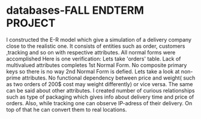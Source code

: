 # databases-FALL ENDTERM PROJECT
I constructed the E-R model which give a simulation of a delivery company close to the realistic one. 
It consists of entities such as order, customers ,tracking and so on with respective attributes.
All normal forms were accomplished
Here is one verification:
Lets take 'orders' table. Lack of multivalued attributes completes 1st Normal Form. No composite primary keys so there is no way 2nd Normal Form is defied. Lets take 
a look at non-prime attributes. No functional dependency between price and weight( such as two orders of 200$ cost may weight differently) or vice versa. The same can be said about other 
attributes. 
I created number of curious relationships such as type of packaging which gives info about delivery time and price of orders. Also, while tracking one can observe 
IP-adress of their delivery. On top of that he can convert them to real locations.

